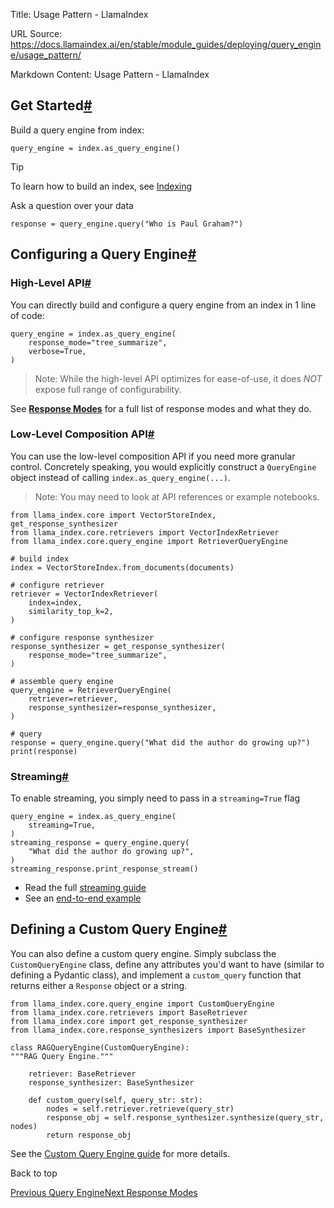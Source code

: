 Title: Usage Pattern - LlamaIndex

URL Source: https://docs.llamaindex.ai/en/stable/module_guides/deploying/query_engine/usage_pattern/

Markdown Content:
Usage Pattern - LlamaIndex


Get Started[#](https://docs.llamaindex.ai/en/stable/module_guides/deploying/query_engine/usage_pattern/#get-started "Permanent link")
-------------------------------------------------------------------------------------------------------------------------------------

Build a query engine from index:

```
query_engine = index.as_query_engine()
```

Tip

To learn how to build an index, see [Indexing](https://docs.llamaindex.ai/en/stable/module_guides/indexing/)

Ask a question over your data

```
response = query_engine.query("Who is Paul Graham?")
```

Configuring a Query Engine[#](https://docs.llamaindex.ai/en/stable/module_guides/deploying/query_engine/usage_pattern/#configuring-a-query-engine "Permanent link")
-------------------------------------------------------------------------------------------------------------------------------------------------------------------

### High-Level API[#](https://docs.llamaindex.ai/en/stable/module_guides/deploying/query_engine/usage_pattern/#high-level-api "Permanent link")

You can directly build and configure a query engine from an index in 1 line of code:

```
query_engine = index.as_query_engine(
    response_mode="tree_summarize",
    verbose=True,
)
```

> Note: While the high-level API optimizes for ease-of-use, it does _NOT_ expose full range of configurability.

See [**Response Modes**](https://docs.llamaindex.ai/en/stable/module_guides/deploying/query_engine/response_modes/) for a full list of response modes and what they do.

### Low-Level Composition API[#](https://docs.llamaindex.ai/en/stable/module_guides/deploying/query_engine/usage_pattern/#low-level-composition-api "Permanent link")

You can use the low-level composition API if you need more granular control. Concretely speaking, you would explicitly construct a `QueryEngine` object instead of calling `index.as_query_engine(...)`.

> Note: You may need to look at API references or example notebooks.

```
from llama_index.core import VectorStoreIndex, get_response_synthesizer
from llama_index.core.retrievers import VectorIndexRetriever
from llama_index.core.query_engine import RetrieverQueryEngine

# build index
index = VectorStoreIndex.from_documents(documents)

# configure retriever
retriever = VectorIndexRetriever(
    index=index,
    similarity_top_k=2,
)

# configure response synthesizer
response_synthesizer = get_response_synthesizer(
    response_mode="tree_summarize",
)

# assemble query engine
query_engine = RetrieverQueryEngine(
    retriever=retriever,
    response_synthesizer=response_synthesizer,
)

# query
response = query_engine.query("What did the author do growing up?")
print(response)
```

### Streaming[#](https://docs.llamaindex.ai/en/stable/module_guides/deploying/query_engine/usage_pattern/#streaming "Permanent link")

To enable streaming, you simply need to pass in a `streaming=True` flag

```
query_engine = index.as_query_engine(
    streaming=True,
)
streaming_response = query_engine.query(
    "What did the author do growing up?",
)
streaming_response.print_response_stream()
```

*   Read the full [streaming guide](https://docs.llamaindex.ai/en/stable/module_guides/deploying/query_engine/streaming/)
*   See an [end-to-end example](https://docs.llamaindex.ai/en/stable/examples/customization/streaming/SimpleIndexDemo-streaming/)

Defining a Custom Query Engine[#](https://docs.llamaindex.ai/en/stable/module_guides/deploying/query_engine/usage_pattern/#defining-a-custom-query-engine "Permanent link")
---------------------------------------------------------------------------------------------------------------------------------------------------------------------------

You can also define a custom query engine. Simply subclass the `CustomQueryEngine` class, define any attributes you'd want to have (similar to defining a Pydantic class), and implement a `custom_query` function that returns either a `Response` object or a string.

```
from llama_index.core.query_engine import CustomQueryEngine
from llama_index.core.retrievers import BaseRetriever
from llama_index.core import get_response_synthesizer
from llama_index.core.response_synthesizers import BaseSynthesizer

class RAGQueryEngine(CustomQueryEngine):
"""RAG Query Engine."""

    retriever: BaseRetriever
    response_synthesizer: BaseSynthesizer

    def custom_query(self, query_str: str):
        nodes = self.retriever.retrieve(query_str)
        response_obj = self.response_synthesizer.synthesize(query_str, nodes)
        return response_obj
```

See the [Custom Query Engine guide](https://docs.llamaindex.ai/en/stable/examples/query_engine/custom_query_engine/) for more details.

Back to top

[Previous Query Engine](https://docs.llamaindex.ai/en/stable/module_guides/deploying/query_engine/)[Next Response Modes](https://docs.llamaindex.ai/en/stable/module_guides/deploying/query_engine/response_modes/)
